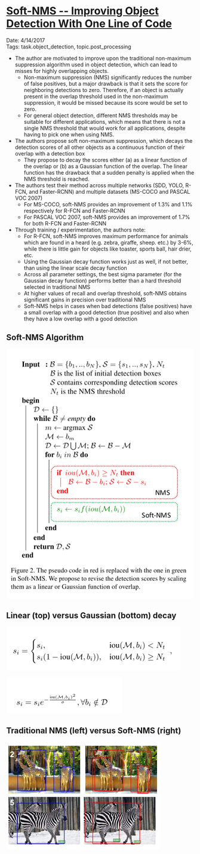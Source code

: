 # [Soft-NMS -- Improving Object Detection With One Line of Code](https://arxiv.org/abs/1704.04503)

Date: 4/14/2017  
Tags: task.object_detection, topic.post_processing

- The author are motivated to improve upon the traditional non-maximum suppression algorithm used in object detection, which can lead to misses for highly overlapping objects.
    - Non-maximum suppression (NMS) significantly reduces the number of false positives, but a major drawback is that it sets the score for neighboring detections to zero. Therefore, if an object is actually present in the overlap threshold used in the non-maximum suppression, it would be missed because its score would be set to zero.
    - For general object detection, different NMS thresholds may be suitable for different applications, which means that there is not a single NMS threshold that would work for all applications, despite having to pick one when using NMS.
- The authors propose soft non-maximum suppression, which decays the detection scores of all other objects as a continuous function of their overlap with a detection box
    - They propose to decay the scores either (a) as a linear function of the overlap or (b) as a Gaussian function of the overlap. The linear function has the drawback that a sudden penalty is applied when the NMS threshold is reached.
- The authors test their method across multiple networks (SDD, YOLO, R-FCN, and Faster-RCNN) and multiple datasets (MS-COCO and PASCAL VOC 2007)
    - For MS-COCO, soft-NMS provides an improvement of 1.3% and 1.1% respectively for R-FCN and Faster-RCNN
    - For PASCAL VOC 2007, soft-NMS provides an improvement of 1.7% for both R-FCN and Faster-RCNN
- Through training / experimentation, the authors note:
    - For R-FCN, soft-NMS improves maximum performance for animals which are found in a heard (e.g. zebra, giraffe, sheep. etc.) by 3-6%, while there is little gain for objects like toaster, sports ball, hair drier, etc.
    - Using the Gaussian decay function works just as well, if not better, than using the linear scale decay function
    - Across all parameter settings, the best sigma parameter (for the Gaussian decay function) performs better than a hard threshold selected in traditional NMS
    - At higher values of recall and overlap threshold, soft-NMS obtains significant gains in precision over traditional NMS
    - Soft-NMS helps in cases when bad detections (false positives) have a small overlap with a good detection (true positive) and also when they have a low overlap with a good detection

## Soft-NMS Algorithm

![](./images/soft_nms.png)

## Linear (top) versus Gaussian (bottom) decay

![](./images/linear_decay.png)

![](./images/gaussian_decay.png)

## Traditional NMS (left) versus Soft-NMS (right)

![](./images/soft_nms_examples.png)
